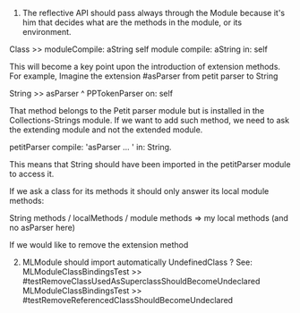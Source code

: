 1) The reflective API should pass always through the Module because it's him that decides what are the methods in the module, or its environment.

Class >> moduleCompile: aString
    self module compile: aString in: self

This will become a key point upon the introduction of extension methods. For example, Imagine the extension #asParser from petit parser to String

String >> asParser
  ^ PPTokenParser on: self

That method belongs to the Petit parser module but is installed in the Collections-Strings module. If we want to add such method, we need to ask the extending module and not the extended module.

petitParser compile: 'asParser ... ' in: String.

This means that String should have been imported in the petitParser module to access it.

If we ask a class for its methods it should only answer its local module methods:

 String methods / localMethods / module methods
   => my local methods (and no asParser here)

If we would like to remove the extension method

2) MLModule should import automatically UndefinedClass ?
See:
MLModuleClassBindingsTest >> #testRemoveClassUsedAsSuperclassShouldBecomeUndeclared
MLModuleClassBindingsTest >> #testRemoveReferencedClassShouldBecomeUndeclared